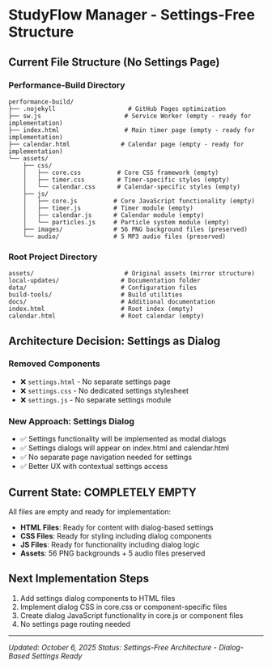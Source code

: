 # StudyFlow Manager - Settings-Free Structure

## Current File Structure (No Settings Page)

### Performance-Build Directory
```
performance-build/
├── .nojekyll                    # GitHub Pages optimization
├── sw.js                       # Service Worker (empty - ready for implementation)
├── index.html                  # Main timer page (empty - ready for implementation)
├── calendar.html              # Calendar page (empty - ready for implementation)
└── assets/
    ├── css/
    │   ├── core.css          # Core CSS framework (empty)
    │   ├── timer.css         # Timer-specific styles (empty)
    │   └── calendar.css      # Calendar-specific styles (empty)
    ├── js/
    │   ├── core.js          # Core JavaScript functionality (empty)
    │   ├── timer.js         # Timer module (empty)
    │   ├── calendar.js      # Calendar module (empty)
    │   └── particles.js     # Particle system module (empty)
    ├── images/              # 56 PNG background files (preserved)
    └── audio/               # 5 MP3 audio files (preserved)
```

### Root Project Directory
```
assets/                         # Original assets (mirror structure)
local-updates/                 # Documentation folder
data/                          # Configuration files
build-tools/                   # Build utilities
docs/                          # Additional documentation
index.html                     # Root index (empty)
calendar.html                  # Root calendar (empty)
```

## Architecture Decision: Settings as Dialog

### Removed Components
- ❌ `settings.html` - No separate settings page
- ❌ `settings.css` - No dedicated settings stylesheet
- ❌ `settings.js` - No separate settings module

### New Approach: Settings Dialog
- ✅ Settings functionality will be implemented as modal dialogs
- ✅ Settings dialogs will appear on index.html and calendar.html
- ✅ No separate page navigation needed for settings
- ✅ Better UX with contextual settings access

## Current State: COMPLETELY EMPTY

All files are empty and ready for implementation:
- **HTML Files**: Ready for content with dialog-based settings
- **CSS Files**: Ready for styling including dialog components
- **JS Files**: Ready for functionality including dialog logic
- **Assets**: 56 PNG backgrounds + 5 audio files preserved

## Next Implementation Steps
1. Add settings dialog components to HTML files
2. Implement dialog CSS in core.css or component-specific files
3. Create dialog JavaScript functionality in core.js or component files
4. No settings page routing needed

---
*Updated: October 6, 2025*
*Status: Settings-Free Architecture - Dialog-Based Settings Ready*